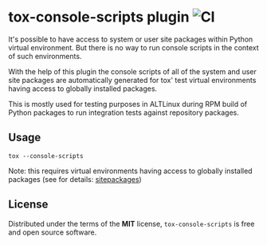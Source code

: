 # tox-console-scripts plugin ![CI](https://github.com/stanislavlevin/tox-console-scripts/workflows/CI/badge.svg)

It's possible to have access to system or user site packages within Python
virtual environment. But there is no way to run console scripts in the
context of such environments.

With the help of this plugin the console scripts of all of the system and user
site packages are automatically generated for tox' test virtual environments
having access to globally installed packages.

This is mostly used for testing purposes in ALTLinux during RPM build of Python
packages to run integration tests against repository packages.

Usage
-----

```
tox --console-scripts
```

Note: this requires virtual environments having access to globally installed
packages (see for details: [sitepackages](https://tox.wiki/en/latest/config.html#sitepackages))

License
-------

Distributed under the terms of the **MIT** license, `tox-console-scripts` is
free and open source software.
